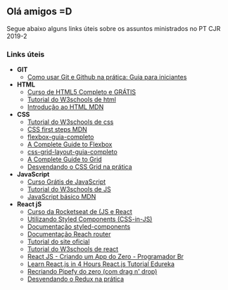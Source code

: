## Olá amigos =D

Segue abaixo alguns links úteis sobre os assuntos ministrados no PT CJR 2019-2

### Links úteis
- **GIT**
  - [Como usar Git e Github na prática: Guia para iniciantes](https://www.youtube.com/watch?v=2alg7MQ6_sI)
- **HTML**
  - [Curso de HTML5 Completo e GRÁTIS](https://www.youtube.com/playlist?list=PLHz_AreHm4dlAnJ_jJtV29RFxnPHDuk9o)
  - [Tutorial do W3schools de html](https://www.w3schools.com/html/)
  - [Introdução ao HTML MDN](https://developer.mozilla.org/pt-BR/docs/Aprender/HTML/Introducao_ao_HTML)
- **CSS**
  - [Tutorial do W3schools de css](https://www.w3schools.com/css/)
  - [CSS first steps MDN](https://developer.mozilla.org/en-US/docs/Learn/CSS/First_steps)
  - [flexbox-guia-completo](https://origamid.com/projetos/flexbox-guia-completo/)
  - [A Complete Guide to Flexbox](https://css-tricks.com/snippets/css/a-guide-to-flexbox/)
  - [css-grid-layout-guia-completo](https://www.origamid.com/projetos/css-grid-layout-guia-completo/)
  - [A Complete Guide to Grid](https://css-tricks.com/snippets/css/complete-guide-grid/)
  - [Desvendando o CSS Grid na prática](https://www.youtube.com/watch?v=HN1UjzRSdBk)
- **JavaScript**
  - [Curso Grátis de JavaScript](https://www.youtube.com/playlist?list=PLHz_AreHm4dlsK3Nr9GVvXCbpQyHQl1o1)
  - [Tutorial do W3schools de JS](https://www.w3schools.com/js/)
  - [JavaScript básico MDN](https://developer.mozilla.org/pt-BR/docs/Aprender/Getting_started_with_the_web/JavaScript_basico)
- **React jS**
  - [Curso da Rocketseat de (JS e React](https://rocketseat.com.br/starter/curso-gratuito-reactjs)   
  - [Utilizando Styled Components (CSS-in-JS)](https://www.youtube.com/watch?v=R3S8DEzEn6s)
  - [Documentação styled-components](https://www.styled-components.com/)
  - [Documentação Reach router](https://reach.tech/router)
  - [Tutorial do site oficial](https://pt-br.reactjs.org/tutorial/tutorial.html)
  - [Tutorial do W3schools de react](https://www.w3schools.com/react/)
  - [React JS - Criando um App do Zero - Programador Br](https://www.youtube.com/watch?v=tbLziJchz48) 
  - [Learn React.js in 4 Hours  React.js Tutorial  Edureka](https://www.youtube.com/watch?v=fSp2C7QPH8M)
  - [Recriando Pipefy do zero (com drag n' drop)](https://www.youtube.com/watch?v=awRtgpRsdTQ)
  - [Desvendando o Redux na prática](https://www.youtube.com/watch?v=u99tNt3TZf8)

